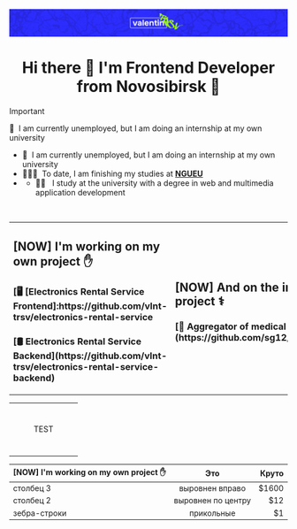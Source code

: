 <img src="./images/logo.png" alt="vlnt-trsv" align="center"/>

<h1 align="center">Hi there 👋 I'm Frontend Developer from Novosibirsk 🌇</h1>

> [!IMPORTANT]
> 💼 &nbsp;I am currently unemployed, but I am doing an internship at my own university
- 💼 &nbsp;I am currently unemployed, but I am doing an internship at my own university
- 👨🏻‍🎓 &nbsp;To date, I am finishing my studies at **[NGUEU](https://nsuem.ru/index.php)**
- - 👨‍💻 &nbsp; I study at the university with a degree in web and multimedia application development

<br>

<table width="100%">
    <td width="100%">
      <h2 align="left">[NOW] I'm working on my own project ✋</h2>
        <h3>[🖥️ [Electronics Rental Service Frontend]:https://github.com/vlnt-trsv/electronics-rental-service
        <h3>[🛢️ Electronics Rental Service Backend](https://github.com/vlnt-trsv/electronics-rental-service-backend)</h3>
    </td>
    <td width="100%">
      <h2 align="left">[NOW] And on the internship project ⚕️</h2>
        <h3>[🏥 Aggregator of medical services](https://github.com/sg12/plasticFront)</h3>
    </td>
</table>

<table width='100%'>
  <tr>
    <td align="center" width="110" height="90">
        TEST
    </td>
  </tr> 
</table>

| [NOW] I'm working on my own project ✋       | Это                | Круто |
| -------------------------------------------- |:------------------:| -----:|
| столбец 3                                    | выровнен вправо    | $1600 |
| столбец 2                                    | выровнен по центру |   $12 |
| зебра-строки                                 | прикольные         |    $1 |

<br>
